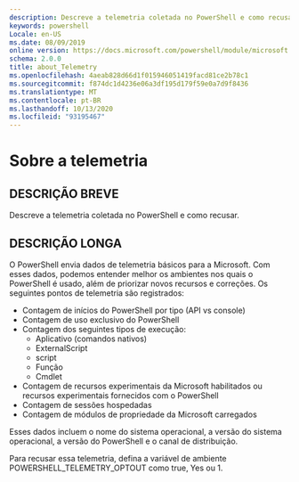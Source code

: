 ```yaml
---
description: Descreve a telemetria coletada no PowerShell e como recusar.
keywords: powershell
Locale: en-US
ms.date: 08/09/2019
online version: https://docs.microsoft.com/powershell/module/microsoft.powershell.core/about/about_telemetry?view=powershell-7&WT.mc_id=ps-gethelp
schema: 2.0.0
title: about_Telemetry
ms.openlocfilehash: 4aeab828d66d1f015946051419facd81ce2b78c1
ms.sourcegitcommit: f874dc1d4236e06a3df195d179f59e0a7d9f8436
ms.translationtype: MT
ms.contentlocale: pt-BR
ms.lasthandoff: 10/13/2020
ms.locfileid: "93195467"
---
```

# <a name="about-telemetry"></a>Sobre a telemetria

## <a name="short-description"></a>DESCRIÇÃO BREVE

Descreve a telemetria coletada no PowerShell e como recusar.

## <a name="long-description"></a>DESCRIÇÃO LONGA

O PowerShell envia dados de telemetria básicos para a Microsoft.
Com esses dados, podemos entender melhor os ambientes nos quais o PowerShell é usado, além de priorizar novos recursos e correções.
Os seguintes pontos de telemetria são registrados:

- Contagem de inícios do PowerShell por tipo (API vs console)
- Contagem de uso exclusivo do PowerShell
- Contagem dos seguintes tipos de execução:
  - Aplicativo (comandos nativos)
  - ExternalScript
  - script
  - Função
  - Cmdlet
- Contagem de recursos experimentais da Microsoft habilitados ou recursos experimentais fornecidos com o PowerShell
- Contagem de sessões hospedadas
- Contagem de módulos de propriedade da Microsoft carregados

Esses dados incluem o nome do sistema operacional, a versão do sistema operacional, a versão do PowerShell e o canal de distribuição.

Para recusar essa telemetria, defina a variável de ambiente POWERSHELL_TELEMETRY_OPTOUT como true, Yes ou 1.
